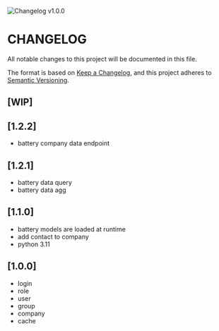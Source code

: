 ![Changelog v1.0.0](https://img.shields.io/badge/CHANGELOG-v1.0.0-orange)
# CHANGELOG

All notable changes to this project will be documented in this file.

The format is based on [Keep a Changelog](https://keepachangelog.com/en/1.0.0/),
and this project adheres to [Semantic Versioning](https://semver.org/spec/v2.0.0.html).

## [WIP]

## [1.2.2]

- battery company data endpoint

## [1.2.1]

- battery data query
- battery data agg

## [1.1.0]

- battery models are loaded at runtime
- add contact to company
- python 3.11

## [1.0.0]

- login
- role
- user
- group
- company
- cache
